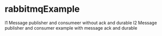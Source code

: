 # rabbitmqExample

l1 Message publisher and consumeer without ack and durable
l2 Message publisher and consumer example with message ack and durable
